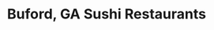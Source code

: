 ---
layout: city
title: Buford, GA Sushi Restaurants
permalink: /georgia/buford/
stateAbbr: GA
stateName: Georgia
cityName: Buford
---